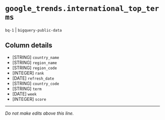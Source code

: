 # `google_trends.international_top_terms`
`bq-1` | `bigquery-public-data`

## Column details
* [STRING]    `country_name`
* [STRING]    `region_name`
* [STRING]    `region_code`
* [INTEGER]   `rank`
* [DATE]      `refresh_date`
* [STRING]    `country_code`
* [STRING]    `term`
* [DATE]      `week`
* [INTEGER]   `score`

-------------------------------------------------------------------------------
*Do not make edits above this line.*

